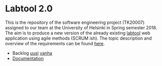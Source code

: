 # Labtool 2.0

This is the repository of the software engineering project (TK20007) assigned to our team at the University of Helsinki in Spring semester 2018. The aim is to produce a new version of the already existing [labtool](http://tktl-labtool.herokuapp.com/) web application using agile methods (SCRUM ish). The topic description and overview of the requirements can be found [here](https://studies.cs.helsinki.fi/ohtuprojekti/topic_descriptions/203).

- Backlog [uusi](https://github.com/labtool/labtool/projects/1) [vanha](https://docs.google.com/spreadsheets/d/1wfYeFRiMauQRatbCnSYI_PLEFFzRq0rX9pKsR6tte3g/edit?usp=sharing)
- [Documentation](https://github.com/labtool/labtool/wiki)
